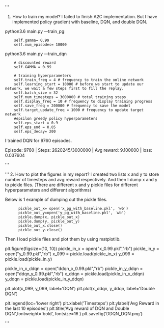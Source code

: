 '''
1. How to train my model? 
I failed to finish A2C implementation. But I have implemented policy gradient with baseline, DQN, and double DQN.

python3.6 main.py --train_pg

        self.gamma= 0.99
        self.num_episodes= 10000


python3.6 main.py --train_dqn

        # discounted reward
        self.GAMMA = 0.99 
        
        # training hyperparameters
        self.train_freq = 4 # frequency to train the online network
        self.learning_start = 10000 # before we start to update our network, we wait a few steps first to fill the replay.
        self.batch_size = 32
        self.num_timesteps = 3000000 # total training steps
        self.display_freq = 10 # frequency to display training progress
        self.save_freq = 200000 # frequency to save the model
        self.target_update_freq = 1000 # frequency to update target network
        #epsilon greedy policy hyperparameters
        self.eps_start = 0.9
        self.eps_end = 0.05
        self.eps_decay= 200

I trained DQN for 9760 episodes.

Episode: 9760 | Steps: 2620245/3000000 | Avg reward: 9.100000 | loss: 0.037604

'''


'''
2. How to plot the figures in my report? 
I created two lists x and y to store number of timesteps and avg reward respectively.
And then I dump x and y to pickle files. (There are different x and y pickle files for different hyperparameters and different algorithms)

Below is 1 example of dumping out the pickle files.


          pickle_out_x= open('x_pg_with_baseline.pkl', 'wb')
          pickle_out_y=open('y_pg_with_baseline.pkl', 'wb')
          pickle.dump(x, pickle_out_x)
          pickle.dump(y, pickle_out_y)
          pickle_out_x.close()
          pickle_out_y.close()


Then I load pickle files and plot them by using matplotlib.

plt.figure(figsize=(10, 10))
pickle_in_x = open("x_0.99.pkl","rb")
pickle_in_y = open("y_0.99.pkl","rb")
x_099 = pickle.load(pickle_in_x)
y_099 = pickle.load(pickle_in_y)

pickle_in_x_ddqn = open("ddqn_x_0.99.pkl","rb")
pickle_in_y_ddqn = open("ddqn_y_0.99.pkl","rb")
x_ddqn = pickle.load(pickle_in_x_ddqn)
y_ddqn = pickle.load(pickle_in_y_ddqn)


plt.plot(x_099, y_099, label='DQN')
plt.plot(x_ddqn, y_ddqn, label='Double DQN')


plt.legend(loc='lower right')
plt.xlabel('Timesteps')
plt.ylabel('Avg Reward in the last 10 episodes')
plt.title('Avg reward of DQN and Double DQN',fontweight='bold', fontsize=16 )
plt.savefig('DDQN_DQN.png')

'''
